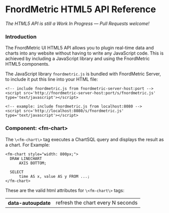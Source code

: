 FnordMetric HTML5 API Reference
===============================

_The HTML5 API is still a Work In Progress &mdash; Pull Requests welcome!_

### Introduction

The FnordMetric UI HTML5 API allows you to plugin real-time data and
charts into any website without having to write any JavaScript code. This is
achieved by including a JavaScript library and using the FnordMetric HTML5
components.

The JavaScript library `fnordmetric.js` is bundled with FnordMetric Server, to
include it put this line into your HTML file:

    <!-- include fnordmetric.js from fnordmetric-server-host:port -->
    <script src='http://fnordmetric-server-host:port/s/fnordmetric.js' type='text/javascript'></script>

    <!-- example: include fnordmetric.js from localhost:8080 -->
    <script src='http://localhost:8080/s/fnordmetric.js' type='text/javascript'></script>


### Component: \<fm-chart\>

The `\<fm-chart\>` tag executes a ChartSQL query and displays the result as a chart.
For Example:

    <fm-chart style="width: 800px;">
      DRAW LINECHART
          AXIS BOTTOM;

      SELECT
          time AS x, value AS y FROM ...;
    </fm-chart>

These are the valid html attributes for `\<fm-chart\>` tags:

<table>
  <tr>
    <th>data-autoupdate</th>
    <td>
      refresh the chart every N seconds
    </td>
  </tr>
</table>
